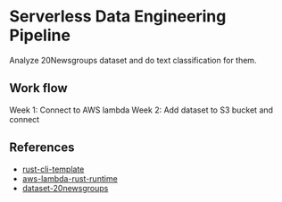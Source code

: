 # Serverless Data Engineering Pipeline
Analyze 20Newsgroups dataset and do text classification for them. 

## Work flow
Week 1: Connect to AWS lambda
Week 2: Add dataset to S3 bucket and connect

## References

* [rust-cli-template](https://github.com/kbknapp/rust-cli-template)
* [aws-lambda-rust-runtime](https://github.com/awslabs/aws-lambda-rust-runtime)
* [dataset-20newsgroups](https://www.kaggle.com/datasets/crawford/20-newsgroups)
